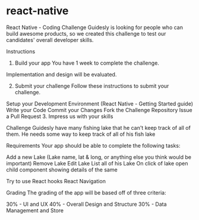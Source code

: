 # react-native
React Native - Coding Challenge
Guidesly is looking for people who can build awesome products, so we created this challenge to test our candidates' overall developer skills.

Instructions
1. Build your app
You have 1 week to complete the challenge.

Implementation and design will be evaluated.

2. Submit your challenge
Follow these instructions to submit your challenge.

Setup your Development Environment (React Native - Getting Started guide)
Write your Code
Commit your Changes
Fork the Challenge Repository
Issue a Pull Request
3. Impress us with your skills

Challenge
Guidesly have many fishing lake that he can't keep track of all of them. He needs some way to keep track of all of his fish lake

Requirements
Your app should be able to complete the following tasks:

Add a new Lake (Lake name, lat & long, or anything else you think would be important)
Remove Lake 
Edit Lake
List all of his Lake
On click of lake open child component showing details of the same

Try to use
React hooks
React Navigation


Grading
The grading of the app will be based off of three criteria:

30% - UI and UX
40% - Overall Design and Structure
30% - Data Management and Store